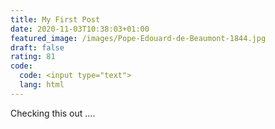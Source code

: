 ```yaml
---
title: My First Post
date: 2020-11-03T10:38:03+01:00
featured_image: /images/Pope-Edouard-de-Beaumont-1844.jpg
draft: false
rating: 81
code:
  code: <input type="text">
  lang: html
---
```

Checking this out ....

